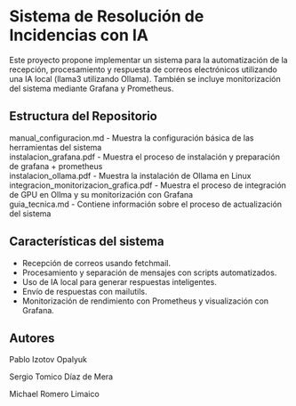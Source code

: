# Sistema de Resolución de Incidencias con IA

Este proyecto propone implementar un sistema para la automatización de la recepción, procesamiento y respuesta de correos electrónicos utilizando una IA local (llama3 utilizando Ollama). También se incluye monitorización del sistema mediante Grafana y Prometheus.

## Estructura del Repositorio
manual_configuracion.md - Muestra la configuración básica de las herramientas del sistema  
instalacion_grafana.pdf - Muestra el proceso de instalación y preparación de grafana + prometheus  
instalacion_ollama.pdf - Muestra la instalación de Ollama en Linux  
integracion_monitorizacion_grafica.pdf - Muestra el proceso de integración de GPU en Ollma y su monitorización con Grafana  
guia_tecnica.md - Contiene información sobre el proceso de actualización del sistema  

## Características del sistema
- Recepción de correos usando fetchmail.
- Procesamiento y separación de mensajes con scripts automatizados.
- Uso de IA local para generar respuestas inteligentes.
- Envío de respuestas con mailutils.
- Monitorización de rendimiento con Prometheus y visualización con Grafana.

## Autores
Pablo Izotov Opalyuk

Sergio Tomico Díaz de Mera

Michael Romero Limaico
